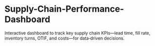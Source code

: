 # Supply-Chain-Performance-Dashboard
Interactive dashboard to track key supply chain KPIs—lead time, fill rate, inventory turns, OTIF, and costs—for data‑driven decisions.
